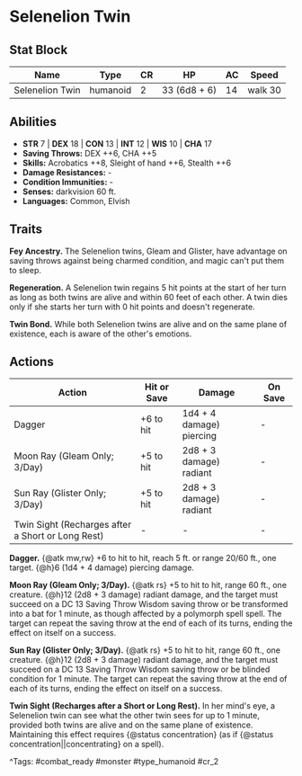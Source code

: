 # Selenelion Twin

## Stat Block

| Name | Type | CR | HP | AC | Speed |
|------|------|----|----|----|-------|
| Selenelion Twin | humanoid | 2 | 33 (6d8 + 6) | 14 | walk 30 |

## Abilities

- **STR** 7 | **DEX** 18 | **CON** 13 | **INT** 12 | **WIS** 10 | **CHA** 17
- **Saving Throws:** DEX ++6, CHA ++5  
- **Skills:** Acrobatics ++8, Sleight of hand ++6, Stealth ++6  
- **Damage Resistances:** -  
- **Condition Immunities:** -  
- **Senses:** darkvision 60 ft.  
- **Languages:** Common, Elvish

## Traits

**Fey Ancestry.** The Selenelion twins, Gleam and Glister, have advantage on saving throws against being charmed condition, and magic can't put them to sleep.

**Regeneration.** A Selenelion twin regains 5 hit points at the start of her turn as long as both twins are alive and within 60 feet of each other. A twin dies only if she starts her turn with 0 hit points and doesn't regenerate.

**Twin Bond.** While both Selenelion twins are alive and on the same plane of existence, each is aware of the other's emotions.


## Actions

| Action | Hit or Save | Damage | On Save |
|--------|--------------|--------|----------|
| Dagger | +6 to hit | 1d4 + 4 damage) piercing | - |
| Moon Ray (Gleam Only; 3/Day) | +5 to hit | 2d8 + 3 damage) radiant | - |
| Sun Ray (Glister Only; 3/Day) | +5 to hit | 2d8 + 3 damage) radiant | - |
| Twin Sight (Recharges after a Short or Long Rest) | - | - | - |

**Dagger.** {@atk mw,rw} +6 to hit to hit, reach 5 ft. or range 20/60 ft., one target. {@h}6 (1d4 + 4 damage) piercing damage.

**Moon Ray (Gleam Only; 3/Day).** {@atk rs} +5 to hit to hit, range 60 ft., one creature. {@h}12 (2d8 + 3 damage) radiant damage, and the target must succeed on a DC 13 Saving Throw Wisdom saving throw or be transformed into a bat for 1 minute, as though affected by a polymorph spell spell. The target can repeat the saving throw at the end of each of its turns, ending the effect on itself on a success.

**Sun Ray (Glister Only; 3/Day).** {@atk rs} +5 to hit to hit, range 60 ft., one creature. {@h}12 (2d8 + 3 damage) radiant damage, and the target must succeed on a DC 13 Saving Throw Wisdom saving throw or be blinded condition for 1 minute. The target can repeat the saving throw at the end of each of its turns, ending the effect on itself on a success.

**Twin Sight (Recharges after a Short or Long Rest).** In her mind's eye, a Selenelion twin can see what the other twin sees for up to 1 minute, provided both twins are alive and on the same plane of existence. Maintaining this effect requires {@status concentration} (as if {@status concentration||concentrating} on a spell).


^Tags: #combat_ready #monster #type_humanoid #cr_2
